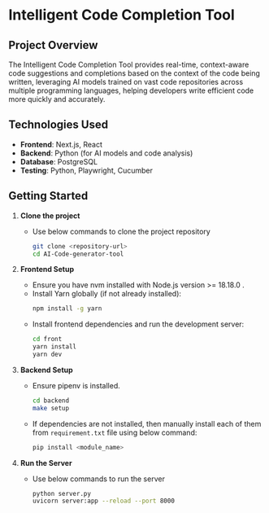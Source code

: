 # Intelligent Code Completion Tool

## Project Overview

The Intelligent Code Completion Tool provides real-time, context-aware code suggestions and completions based on the context of the code being written, leveraging AI models trained on vast code repositories across multiple programming languages, helping developers write efficient code more quickly and accurately.

## Technologies Used

- **Frontend**: Next.js, React
- **Backend**: Python (for AI models and code analysis)
- **Database**: PostgreSQL
- **Testing**: Python, Playwright, Cucumber

## Getting Started

1. **Clone the project**
   - Use below commands to clone the project repository
      ```bash
      git clone <repository-url>
      cd AI-Code-generator-tool
      ```

2. **Frontend Setup**
   - Ensure you have nvm installed with Node.js version >= 18.18.0 .
   - Install Yarn globally (if not already installed):
      ```bash
      npm install -g yarn
      ```
   - Install frontend dependencies and run the development server:
      ```bash
      cd front
      yarn install
      yarn dev
      ```

2. **Backend Setup**
   - Ensure pipenv is installed.
      ```bash
      cd backend
      make setup
      ```

   - If dependencies are not installed, then manually install each of them from `requirement.txt` file using below command:
      ```bash
      pip install <module_name>
      ```

4. **Run the Server**
   - Use below commands to run the server
      ```bash
      python server.py
      uvicorn server:app --reload --port 8000
      ```
